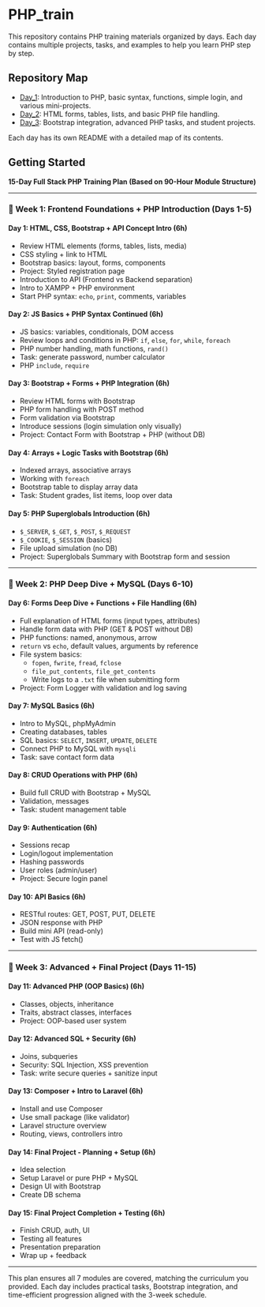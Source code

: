 # PHP_train

This repository contains PHP training materials organized by days. Each day contains multiple projects, tasks, and examples to help you learn PHP step by step.

## Repository Map

- [Day_1](./Day_1/README.md): Introduction to PHP, basic syntax, functions, simple login, and various mini-projects.
- [Day_2](./Day_2/README.md): HTML forms, tables, lists, and basic PHP file handling.
- [Day_3](./Day_3/README.md): Bootstrap integration, advanced PHP tasks, and student projects.

Each day has its own README with a detailed map of its contents.
## Getting Started
**15-Day Full Stack PHP Training Plan (Based on 90-Hour Module Structure)**

---

### 📅 Week 1: Frontend Foundations + PHP Introduction (Days 1-5)

#### **Day 1: HTML, CSS, Bootstrap + API Concept Intro** (6h)
- Review HTML elements (forms, tables, lists, media)
- CSS styling + link to HTML
- Bootstrap basics: layout, forms, components
- Project: Styled registration page
- Introduction to API (Frontend vs Backend separation)
- Intro to XAMPP + PHP environment
- Start PHP syntax: `echo`, `print`, comments, variables

#### **Day 2: JS Basics + PHP Syntax Continued** (6h)
- JS basics: variables, conditionals, DOM access
- Review loops and conditions in PHP: `if`, `else`, `for`, `while`, `foreach`
- PHP number handling, math functions, `rand()`
- Task: generate password, number calculator
- PHP `include`, `require`

#### **Day 3: Bootstrap + Forms + PHP Integration** (6h)
- Review HTML forms with Bootstrap
- PHP form handling with POST method
- Form validation via Bootstrap
- Introduce sessions (login simulation only visually)
- Project: Contact Form with Bootstrap + PHP (without DB)

#### **Day 4: Arrays + Logic Tasks with Bootstrap** (6h)
- Indexed arrays, associative arrays
- Working with `foreach`
- Bootstrap table to display array data
- Task: Student grades, list items, loop over data

#### **Day 5: PHP Superglobals Introduction** (6h)
- `$_SERVER`, `$_GET`, `$_POST`, `$_REQUEST`
- `$_COOKIE`, `$_SESSION` (basics)
- File upload simulation (no DB)
- Project: Superglobals Summary with Bootstrap form and session

---

### 📅 Week 2: PHP Deep Dive + MySQL (Days 6-10)

#### **Day 6: Forms Deep Dive + Functions + File Handling** (6h)
- Full explanation of HTML forms (input types, attributes)
- Handle form data with PHP (GET & POST without DB)
- PHP functions: named, anonymous, arrow
- `return` vs `echo`, default values, arguments by reference
- File system basics:
  - `fopen`, `fwrite`, `fread`, `fclose`
  - `file_put_contents`, `file_get_contents`
  - Write logs to a `.txt` file when submitting form
- Project: Form Logger with validation and log saving

#### **Day 7: MySQL Basics** (6h)
- Intro to MySQL, phpMyAdmin
- Creating databases, tables
- SQL basics: `SELECT`, `INSERT`, `UPDATE`, `DELETE`
- Connect PHP to MySQL with `mysqli`
- Task: save contact form data

#### **Day 8: CRUD Operations with PHP** (6h)
- Build full CRUD with Bootstrap + MySQL
- Validation, messages
- Task: student management table

#### **Day 9: Authentication** (6h)
- Sessions recap
- Login/logout implementation
- Hashing passwords
- User roles (admin/user)
- Project: Secure login panel

#### **Day 10: API Basics** (6h)
- RESTful routes: GET, POST, PUT, DELETE
- JSON response with PHP
- Build mini API (read-only)
- Test with JS fetch()

---

### 📅 Week 3: Advanced + Final Project (Days 11-15)

#### **Day 11: Advanced PHP (OOP Basics)** (6h)
- Classes, objects, inheritance
- Traits, abstract classes, interfaces
- Project: OOP-based user system

#### **Day 12: Advanced SQL + Security** (6h)
- Joins, subqueries
- Security: SQL Injection, XSS prevention
- Task: write secure queries + sanitize input

#### **Day 13: Composer + Intro to Laravel** (6h)
- Install and use Composer
- Use small package (like validator)
- Laravel structure overview
- Routing, views, controllers intro

#### **Day 14: Final Project - Planning + Setup** (6h)
- Idea selection
- Setup Laravel or pure PHP + MySQL
- Design UI with Bootstrap
- Create DB schema

#### **Day 15: Final Project Completion + Testing** (6h)
- Finish CRUD, auth, UI
- Testing all features
- Presentation preparation
- Wrap up + feedback

---

This plan ensures all 7 modules are covered, matching the curriculum you provided. Each day includes practical tasks, Bootstrap integration, and time-efficient progression aligned with the 3-week schedule.


